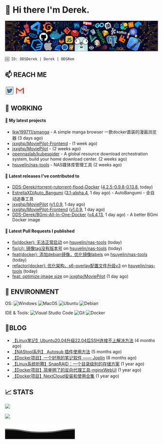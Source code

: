 # 👋 Hi there I'm Derek. 

![](https://raw.githubusercontent.com/DDS-Derek/.github/main/profile/assets/header_.png)

```
🆔 ID: DDSDerek | Derek | DDSRem
```

## 📫 REACH ME
<p align="left">
<a href="https://twitter.com/ddsrem_derek" target="blank"><img align="center" src="https://raw.githubusercontent.com/DDS-Derek/.github/main/profile/assets/twitter.svg" alt="BEPb" height="30" width="30" /></a>
<a href="mailto:ddstomo@gmail.com" target="blank"><img align="center" src="https://raw.githubusercontent.com/DDS-Derek/.github/main/profile/assets/gmail.svg" alt="Gmail" height="30" width="30" /></a>
</p>

## 💼 WORKING

#### 🌱 My latest projects


- [lkw199711/smanga](https://github.com/lkw199711/smanga) - A simple manga browser 一款docker直装的漫画浏览器 (3 days ago)
- [jxxghp/MoviePilot-Frontend](https://github.com/jxxghp/MoviePilot-Frontend) -  (1 week ago)
- [jxxghp/MoviePilot](https://github.com/jxxghp/MoviePilot) -  (2 weeks ago)
- [opennaslab/kubespider](https://github.com/opennaslab/kubespider) - A global resource download orchestration system, build your home download center.  (2 weeks ago)
- [hsuyelin/nas-tools](https://github.com/hsuyelin/nas-tools) - NAS媒体库管理工具 (2 weeks ago)

#### 🔭 Latest releases I've contributed to

- [DDS-Derek/rtorrent-rutorrent-flood-Docker](https://github.com/DDS-Derek/rtorrent-rutorrent-flood-Docker) ([4.2.5-0.9.8-0.13.8](https://github.com/DDS-Derek/rtorrent-rutorrent-flood-Docker/releases/tag/4.2.5-0.9.8-0.13.8), today)
- [EstrellaXD/Auto_Bangumi](https://github.com/EstrellaXD/Auto_Bangumi) ([3.1-alpha.4](https://github.com/EstrellaXD/Auto_Bangumi/releases/tag/3.1-alpha.4), 1 day ago) - AutoBangumi - 全自动追番工具
- [jxxghp/MoviePilot](https://github.com/jxxghp/MoviePilot) ([v1.0.9](https://github.com/jxxghp/MoviePilot/releases/tag/v1.0.9), 1 day ago)
- [jxxghp/MoviePilot-Frontend](https://github.com/jxxghp/MoviePilot-Frontend) ([v1.0.9](https://github.com/jxxghp/MoviePilot-Frontend/releases/tag/v1.0.9), 1 day ago)
- [DDS-Derek/BGmi-All-In-One-Docker](https://github.com/DDS-Derek/BGmi-All-In-One-Docker) ([v4.4.13](https://github.com/DDS-Derek/BGmi-All-In-One-Docker/releases/tag/v4.4.13), 1 day ago) - A better BGmi Docker image

#### 🔨 Latest Pull Requests I published

- [fix(docker): 无法正常启动](https://github.com/hsuyelin/nas-tools/pull/144) on [hsuyelin/nas-tools](https://github.com/hsuyelin/nas-tools) (today)
- [fix(ci): 镜像tag没有版本号](https://github.com/hsuyelin/nas-tools/pull/141) on [hsuyelin/nas-tools](https://github.com/hsuyelin/nas-tools) (today)
- [feat(docker): 添加debian镜像，优化镜像labels](https://github.com/hsuyelin/nas-tools/pull/140) on [hsuyelin/nas-tools](https://github.com/hsuyelin/nas-tools) (today)
- [refactor(docker): 优化架构，s6-overlay配置文件升级v3](https://github.com/hsuyelin/nas-tools/pull/138) on [hsuyelin/nas-tools](https://github.com/hsuyelin/nas-tools) (today)
- [feat: optimize image size](https://github.com/jxxghp/MoviePilot/pull/325) on [jxxghp/MoviePilot](https://github.com/jxxghp/MoviePilot) (1 day ago)

## 🔧 ENVIRONMENT
OS:
![Windows](https://img.shields.io/badge/-Windows-0078D6?style=flat-square&logo=windows&logoColor=white)
![MacOS](https://img.shields.io/badge/-Mac_OS-AAA?style=flat-square&logo=macos&logoColor=white)
![Ubuntu](https://img.shields.io/badge/-Ubuntu-DD4814?style=flat-square&logo=ubuntu&logoColor=white)
![Debian](https://img.shields.io/badge/-Debian-73BA25?style=flat-square&logo=debian&logoColor=white)  

IDE & Tools:
![Visual Studio Code](https://img.shields.io/badge/-Visual_Studio_Code-007ACC?style=flat-square&logo=visual-studio-code&logoColor=white)
![Git](https://img.shields.io/badge/-Git-F05032?style=flat-square&logo=git&logoColor=white)
![Docker](https://img.shields.io/badge/-Docker-2496ed?style=flat-square&logo=Docker&logoColor=white)

## 📜BLOG

- [【Linux笔记】Ubuntu20.04升级22.04后SSH连接不上解决方法](https://blog.ddsrem.com/archives/fix-ubuntu2204-ssh) (4 months ago)
- [【NAStool系列】 Autosub 插件使用方法](https://blog.ddsrem.com/archives/nastool-autosub-use-way) (5 months ago)
- [【Docker项目】一个好用的笔记软件 —— Joplin](https://blog.ddsrem.com/archives/joplin) (8 months ago)
- [【Linux系统折腾】SnapRAID：一个目录级别的存储方案](https://blog.ddsrem.com/archives/snapraid) (1 year ago)
- [【Docker项目】简单明了的反向代理工具-nginxWebUI](https://blog.ddsrem.com/archives/nginxwebui) (1 year ago)
- [【Docker项目】NextCloud安装和使用合集](https://blog.ddsrem.com/archives/nextcloud) (1 year ago)

## 📈 STATS

![](https://github-readme-stats.vercel.app/api?username=DDSDerek&show_icons=true&theme=radical)

![](https://github-readme-stats.vercel.app/api?username=DDSRem&show_icons=true&theme=dark)

![](https://raw.githubusercontent.com/DDS-Derek/.github/main/profile/assets/Bottom_down.svg)
